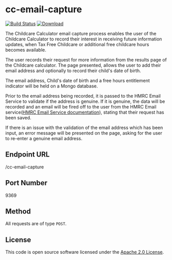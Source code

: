 # cc-email-capture

[![Build Status](https://travis-ci.org/hmrc/cc-email-capture.svg?branch=master)](https://travis-ci.org/hmrc/cc-email-capture) [ ![Download](https://api.bintray.com/packages/hmrc/releases/cc-email-capture/images/download.svg) ](https://bintray.com/hmrc/releases/cc-email-capture/_latestVersion)


The Childcare Calculator email capture process enables the user of the
Childcare Calculator to record their interest in receiving future
information updates, when Tax Free Childcare or additional free childcare
hours becomes available.

The user records their request for more information from the results
page of the Childcare calculator.
The page presented, allows the user to add their email address and
optionally to record their child's date of birth.

The email address, Child's date of birth and a free hours entitlement
indicator will be held on a Mongo database.

Prior to the email address being recorded, it is passed to the HMRC Email
Service to validate if the address is genuine.
If it is genuine, the data will be recorded and an email will be fired
off to the user from the HMRC Email service([HMRC Email Service documentation](https://github.tools.tax.service.gov.uk/HMRC/email/blob/master/README.md)),
stating that their request has been saved.

If there is an issue with the validation of the email address which has
been input, an error message will be presented on the page, asking for the
user to re-enter a genuine email address.


## Endpoint URL

  /cc-email-capture


## Port Number

  9369


## Method

  All requests are of type `POST`.


## License

  This code is open source software licensed under the [Apache 2.0 License]("http://www.apache.org/licenses/LICENSE-2.0.html").
